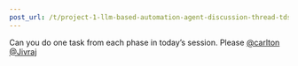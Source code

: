 ```yaml
---
post_url: /t/project-1-llm-based-automation-agent-discussion-thread-tds-jan-2025/164277/133
---
```

Can you do one task from each phase in today’s session. Please [@carlton](/u/carlton) [@Jivraj](/u/jivraj)